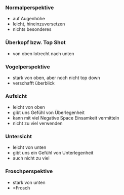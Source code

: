### Normalperspektive
- auf Augenhöhe
- leicht, hineinzuversetzen
- nichts besonderes

### Überkopf bzw. Top Shot
- von oben lotrecht nach unten

### Vogelperspektive
- stark von oben, aber noch nicht top down
- verschafft überblick

### Aufsicht
- leicht von oben
- gibt uns Gefühl von Überlegenheit
- kann mit viel Negative Space Einsamkeit vermitteln
- nicht zu viel verwenden

### Untersicht
- leicht von unten
- gibt uns ein Gefühl von Unterlegenheit
- auch nicht zu viel

### Froschperspektive
- stark von unten
- =Frosch